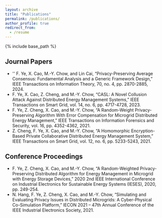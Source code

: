 ```yaml
---
layout: archive
title: "Publications"
permalink: /publications/
author_profile: true
redirect_from:
  - /resume
---
```


{% include base_path %}

Journal Papers
------
* '<TIT>' F. Ye, X. Cao, M.-Y. Chow, and Lin Cai, “Privacy-Preserving Average Consensus: Fundamental Analysis and a Generic Framework Design,” IEEE Transactions on Information Theory, 70, no. 4, pp. 2870-2885, 2024.
* F. Ye, X. Cao, Z. Cheng, and M.-Y. Chow, “CASL: A Novel Collusion Attack Against Distributed Energy Management Systems,” IEEE Transactions on Smart Grid, vol. 14, no. 6, pp. 4717-4728, 2023.
* F. Ye, Z. Cheng, X. Cao, and M.-Y. Chow, “A Random-Weight Privacy-Preserving Algorithm With Error Compensation for Microgrid Distributed Energy Management,” IEEE Transactions on Information Forensics and Security, vol. 16, pp. 4352-4362, 2021.
* Z. Cheng, F. Ye, X. Cao, and M.-Y. Chow, “A Homomorphic Encryption-Based Private Collaborative Distributed Energy Management System,” IEEE Transactions on Smart Grid, vol. 12, no. 6, pp. 5233-5243, 2021.

Conference Proceedings
------
* F. Ye, Z. Cheng, X. Cao, and M.-Y. Chow, “A Random-Weighted Privacy-Preserving Distributed Algorithm for Energy Management in Microgrid with Energy Storage Devices,” 2020 2nd IEEE International Conference on Industrial Electronics for Sustainable Energy Systems (IESES), 2020, pp. 249-254.
* N. Hang, F. Ye, Z. Cheng, X. Cao, and M.-Y. Chow, “Simulating and Evaluating Privacy Issues in Distributed Microgrids: A Cyber-Physical Co-Simulation Platform,” IECON 2021 – 47th Annual Conference of the IEEE Industrial Electronics Society, 2021.
  
